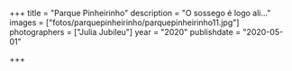 +++
title = "Parque Pinheirinho"
description = "O sossego é logo ali..."
images = ["fotos/parquepinheirinho/parquepinheirinho11.jpg"]
photographers = ["Julia Jubileu"]
year = "2020"
publishdate = "2020-05-01"

+++
